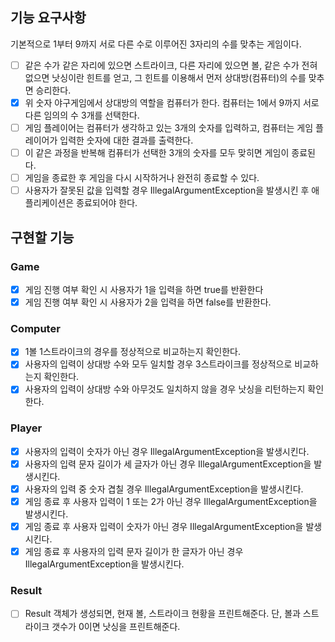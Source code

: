 ## 기능 요구사항
기본적으로 1부터 9까지 서로 다른 수로 이루어진 3자리의 수를 맞추는 게임이다.
- [ ] 같은 수가 같은 자리에 있으면 스트라이크, 다른 자리에 있으면 볼, 같은 수가 전혀 없으면 낫싱이란 힌트를 얻고, 그 힌트를 이용해서 먼저 상대방(컴퓨터)의 수를 맞추면 승리한다.
- [x] 위 숫자 야구게임에서 상대방의 역할을 컴퓨터가 한다. 컴퓨터는 1에서 9까지 서로 다른 임의의 수 3개를 선택한다. 
- [ ] 게임 플레이어는 컴퓨터가 생각하고 있는 3개의 숫자를 입력하고, 컴퓨터는 게임 플레이어가 입력한 숫자에 대한 결과를 출력한다.
- [ ] 이 같은 과정을 반복해 컴퓨터가 선택한 3개의 숫자를 모두 맞히면 게임이 종료된다.
- [ ] 게임을 종료한 후 게임을 다시 시작하거나 완전히 종료할 수 있다.
- [ ] 사용자가 잘못된 값을 입력할 경우 IllegalArgumentException을 발생시킨 후 애플리케이션은 종료되어야 한다.

## 구현할 기능
### Game 
- [x] 게임 진행 여부 확인 시 사용자가 1을 입력을 하면 true를 반환한다
- [x] 게임 진행 여부 확인 시 사용자가 2을 입력을 하면 false를 반환한다.

### Computer
- [x] 1볼 1스트라이크의 경우를 정상적으로 비교하는지 확인한다.
- [x] 사용자의 입력이 상대방 수와 모두 일치할 경우 3스트라이크를 정상적으로 비교하는지 확인한다.
- [x] 사용자의 입력이 상대방 수와 아무것도 일치하지 않을 경우 낫싱을 리턴하는지 확인한다.

### Player
- [x] 사용자의 입력이 숫자가 아닌 경우 IllegalArgumentException을 발생시킨다.
- [x] 사용자의 입력 문자 길이가 세 글자가 아닌 경우 IllegalArgumentException을 발생시킨다.
- [x] 사용자의 입력 중 숫자 겹칠 경우 IllegalArgumentException을 발생시킨다.
- [x] 게임 종료 후 사용자 입력이 1 또는 2가 아닌 경우 IllegalArgumentException을 발생시킨다.
- [x] 게임 종료 후 사용자 입력이 숫자가 아닌 경우 IllegalArgumentException을 발생시킨다.
- [x] 게임 종료 후 사용자의 입력 문자 길이가 한 글자가 아닌 경우 IllegalArgumentException을 발생시킨다.

### Result
- [ ] Result 객체가 생성되면, 현재 볼, 스트라이크 현황을 프린트해준다. 단, 볼과 스트라이크 갯수가 0이면 낫싱을 프린트해준다.
